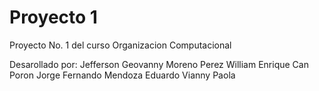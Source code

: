 # Proyecto 1
Proyecto No. 1 del curso Organizacion Computacional

Desarollado por:
      Jefferson Geovanny Moreno Perez
      William Enrique Can Poron
      Jorge Fernando Mendoza
      Eduardo
      Vianny Paola
